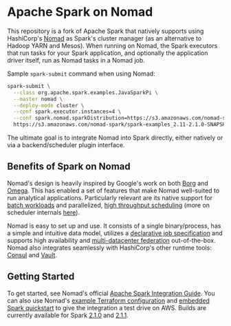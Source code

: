 # Apache Spark on Nomad

This repository is a fork of Apache Spark that natively supports using HashiCorp's 
[Nomad](https://www.nomadproject.io/intro/) as Spark's cluster manager  (as an 
alternative to Hadoop YARN and Mesos). When running on Nomad, the Spark executors
 that run tasks for your Spark application, and optionally the application 
 driver itself, run as Nomad tasks in a Nomad job.

Sample `spark-submit` command when using Nomad:

```bash
spark-submit \
  --class org.apache.spark.examples.JavaSparkPi \
  --master nomad \
  --deploy-mode cluster \
  --conf spark.executor.instances=4 \
  --conf spark.nomad.sparkDistribution=https://s3.amazonaws.com/nomad-spark/spark-2.1.0-bin-nomad.tgz \
  https://s3.amazonaws.com/nomad-spark/spark-examples_2.11-2.1.0-SNAPSHOT.jar 100
 ```

The ultimate goal is to integrate Nomad into Spark directly, either natively or 
via a backend/scheduler plugin interface.

## Benefits of Spark on Nomad

Nomad's design is heavily inspired by Google's work on both 
[Borg](https://research.google.com/pubs/pub43438.html) and 
[Omega](https://research.google.com/pubs/pub41684.html). This has enabled a set 
of features that make Nomad well-suited to run analytical applications. 
Particularly relevant are its native support for 
[batch workloads](https://www.nomadproject.io/docs/runtime/schedulers.html#batch)
 and parallelized, [high throughput scheduling](https://www.hashicorp.com/c1m/) 
 (more on scheduler internals [here](https://www.nomadproject.io/docs/internals/scheduling.html)).

Nomad is easy to set up and use. It consists of a single binary/process, has a 
simple and intuitive data model, utilizes a 
[declarative job specification](https://www.nomadproject.io/docs/job-specification/index.html)
 and supports high availability and 
[multi-datacenter federation](https://www.nomadproject.io/guides/cluster/federation.html)
 out-of-the-box. Nomad also integrates seamlessly with HashiCorp's other runtime
 tools: [Consul](https://www.nomadproject.io/docs/service-discovery/index.html) 
and [Vault](https://www.nomadproject.io/docs/vault-integration/index.html).

## Getting Started

To get started, see Nomad's official 
[Apache Spark Integration Guide](https://www.nomadproject.io/guides/spark/spark.html).
 You can also use Nomad's [example Terraform configuration](https://github.com/hashicorp/nomad/terraform) 
and [embedded Spark quickstart](https://github.com/hashicorp/nomad/terraform/examples/spark) 
to give the integration a test drive on AWS. Builds are currently 
available for Spark [2.1.0](https://s3.amazonaws.com/nomad-spark/spark-2.1.0-bin-nomad.tgz) 
and [2.1.1](https://s3.amazonaws.com/nomad-spark/spark-2.1.1-bin-nomad.tgz).
